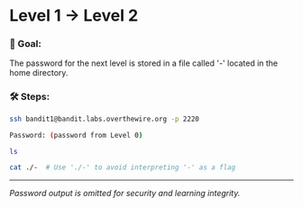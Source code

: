 # Level 1 → Level 2

### 🎯 Goal:
The password for the next level is stored in a file called '-' located in the home directory.

### 🛠️ Steps:
```bash
ssh bandit1@bandit.labs.overthewire.org -p 2220
```
```bash
Password: (password from Level 0)
```
```bash
ls
```
```bash
cat ./-  # Use './-' to avoid interpreting '-' as a flag
```

---
_Password output is omitted for security and learning integrity._
